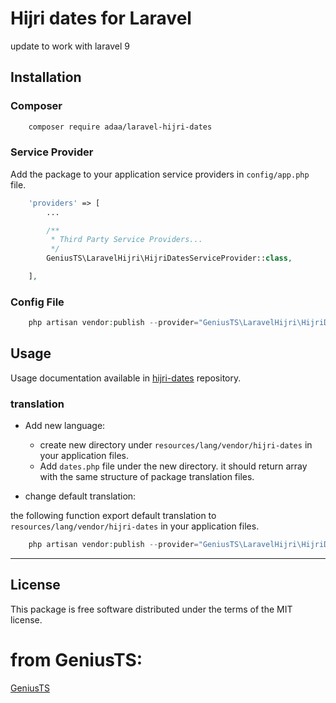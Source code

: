 # Hijri dates for Laravel
update to work with laravel 9
## Installation

### Composer

```bash
	composer require adaa/laravel-hijri-dates
```

### Service Provider

Add the package to your application service providers in `config/app.php` file.

```php
    'providers' => [
        ...

        /**
         * Third Party Service Providers...
         */
        GeniusTS\LaravelHijri\HijriDatesServiceProvider::class,

    ],
```

### Config File

```php
    php artisan vendor:publish --provider="GeniusTS\LaravelHijri\HijriDatesServiceProvider" --tag=config
```

## Usage

Usage documentation available in [hijri-dates](https://github.com/GeniusTS/hijri-dates) repository.

### translation

* Add new language:
    * create new directory under `resources/lang/vendor/hijri-dates` in your application files.
    * Add `dates.php` file under the new directory. it should return array with the same structure
    of package translation files.

* change default translation:

the following function export default translation to `resources/lang/vendor/hijri-dates` in your application files.

```php
    php artisan vendor:publish --provider="GeniusTS\LaravelHijri\HijriDatesServiceProvider" --tag=translation
```

---

## License

This package is free software distributed under the terms of the MIT license.

# from GeniusTS:
[GeniusTS](https://github.com/GeniusTS/laravel-hijri-dates)
